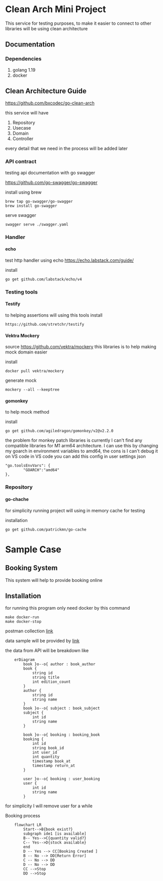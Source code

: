 # Clean Arch Mini Project

This service for testing purposes, to make it easier to connect to other libraries will be using clean architecture

## Documentation
### Dependencies
1. golang 1.19
2. docker

## Clean Architecture Guide
https://github.com/bxcodec/go-clean-arch

this service will have
1. Repository
2. Usecase
3. Domain
4. Controller

every detail that we need in the process will be added later

### API contract

testing api documentation with go swagger

https://github.com/go-swagger/go-swagger

install using brew

```
brew tap go-swagger/go-swagger
brew install go-swagger
```

serve swagger
```
swagger serve ./swagger.yaml
```

### Handler
#### echo
test http handler using echo
https://echo.labstack.com/guide/

install
```
go get github.com/labstack/echo/v4
````

### Testing tools
#### Testify
to helping assertions will using this tools
install
```
https://github.com/stretchr/testify
```

#### Vektra Mockery
source https://github.com/vektra/mockery
this libraries is to help making mock domain easier

install
```
docker pull vektra/mockery
```

generate mock
```
mockery --all --keeptree
```

#### gomonkey
to help mock method

install
```
go get github.com/agiledragon/gomonkey/v2@v2.2.0
```

the problem for monkey patch libraries is currently I can't find any compatible libraries for M1 arm64 architecture.
I can use this by changing my goarch in environment variables to amd64, the cons is I can't debug it on VS code
in VS code you can add this config in user settings json
```
"go.toolsEnvVars": {
        "GOARCH":"amd64"
},
```



### Repository
#### go-chache
for simplicity running project will using in memory cache for testing

installation
```
go get github.com/patrickmn/go-cache
```




# Sample Case
## Booking System
This system will help to provide booking online

## Installation
for running this program only need docker by this command
```
make docker-run
make docker-stop
```

postman collection [link](https://drive.google.com/file/d/1YaPMgcjtwahO3cArNvoO7NccCY9hF9Ar/view?usp=sharing)

data sample will be provided by [link](https://openlibrary.org/dev/docs/api/subjects)



the data from API will be breakdown like
```mermaid
    erDiagram
        book }o--o{ author : book_author
        book {
            string id
            string title
            int edition_count
        }
        author {
            string id
            string name
        }
        book }o--o{ subject : book_subject
        subject {
            int id
            string name
        }

        book }o--o{ booking : booking_book
        booking {
            int id
            string book_id
            int user_id
            int quantity
            timestamp book_at
            timestamp return_at
        }

        user }o--o{ booking : user_booking
        user {
            int id
            string name
        }
```
for simplicity I will remove user for a while

Booking process
```mermaid
    flowchart LR
        Start-->B{book exist?}
        subgraph ide1 [is available]
        B-- Yes-->C{quantity valid?}
        C-- Yes-->D{stock available}
        end
        D -- Yes --> CC[Booking Created ]
        B -- No --> DD[Return Error]
        C -- No --> DD
        D -- No --> DD
        CC -->Stop
        DD -->Stop

```
